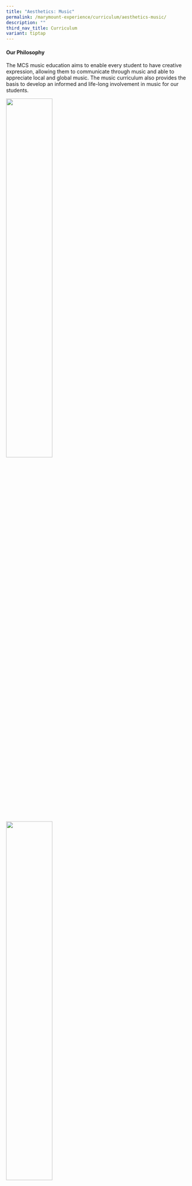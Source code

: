 ```yaml
---
title: "Aesthetics: Music"
permalink: /marymount-experience/curriculum/aesthetics-music/
description: ""
third_nav_title: Curriculum
variant: tiptap
---
```

<h4><strong>Our Philosophy</strong></h4>
<p>The MCS music education aims to enable every student to have creative
expression, allowing them to communicate through music and able to appreciate
local and global music. The music curriculum also provides the basis to
develop an informed and life-long involvement in music for our students.</p>
<div class="isomer-image-wrapper">
<img style="width: 50%;" height="auto" width="100%" src="/images/Mu1.jpeg">
</div>
<p></p>
<div class="isomer-image-wrapper">
<img style="width: 50%;" height="auto" width="100%" src="/images/Mu2.jpeg">
</div>
<h4><strong>Our Approach</strong></h4>
<p><strong>Music Curriculum</strong>
</p>
<p>Our music teachers strive to provide a student-centric curriculum through
the Experience-Concept-Apply approach in our lesson modules. A range of
musical instruments are also covered extensively in our curriculum as follows:</p>
<table style="minWidth: 50px">
<colgroup>
<col>
<col>
</colgroup>
<tbody>
<tr>
<td rowspan="1" colspan="2">
<p>Primary 1 &amp; 2: Percussion (body and instruments) / Glockenspiel &amp;
Xylophone&nbsp;</p>
</td>
</tr>
<tr>
<td rowspan="1" colspan="1">
<p>Primary 1 – Boomwhackers</p>
<div class="isomer-image-wrapper">
<img style="width: 100%" height="auto" width="100%" src="/images/mu1.jpg">
</div>
</td>
<td rowspan="1" colspan="1">
<p>Primary 2 – Glockenspiels</p>
<div class="isomer-image-wrapper">
<img style="width: 100%;" height="auto" width="100%" src="/images/mu2.jpg">
</div>
</td>
</tr>
<tr>
<td rowspan="1" colspan="2">
<p>Primary 3 &amp; 4: Glockenspiel / Handbells / iPad Garage Band</p>
</td>
</tr>
<tr>
<td rowspan="1" colspan="1">
<p>P3 – Glockenspiel</p>
<div class="isomer-image-wrapper">
<img style="width: 100%" height="auto" width="100%" src="/images/mu3.jpg">
</div>
</td>
<td rowspan="1" colspan="1">
<p>P4 – iPad Garage Band</p>
<div class="isomer-image-wrapper">
<img style="width: 100%" height="auto" width="100%" src="/images/mu4.jpg">
</div>
</td>
</tr>
<tr>
<td rowspan="1" colspan="2">
<p>Primary 5 &amp; 6: Ukulele / Playing in an Ensemble&nbsp;</p>
</td>
</tr>
<tr>
<td rowspan="1" colspan="1">
<p>P5 – Ukulele</p>
<div class="isomer-image-wrapper">
<img style="width: 100%" height="auto" width="100%" src="/images/mu5.jpg">
</div>
</td>
<td rowspan="1" colspan="1">
<p>P6 – Ensemble Playing</p>
<div class="isomer-image-wrapper">
<img style="width: 100%" height="auto" width="100%" src="/images/mu6.jpg">
</div>
</td>
</tr>
</tbody>
</table>
<h4><strong>Our Department Programmes</strong></h4>
<p>On top of the curriculum music lessons, MCS also provides opportunities
for our students to showcase their performances through our signature music
programmes as below.</p>
<div class="isomer-image-wrapper">
<img style="width: 50%;" height="auto" width="100%" alt="" src="/images/WhatsApp_Image_2025_08_19_at_10_30_18.jpg">
</div>
<p><strong>Level Performance&nbsp;</strong>
</p>
<p>Selected levels showcase their instrumental pieces during school events.</p>
<div class="isomer-image-wrapper">
<img style="width: 50%;" height="auto" width="100%" src="/images/mu7.jpg">
</div>
<p>P2 pupils performing their mixed-instrumental piece</p>
<p><strong>MCS’ Got Talent</strong>
</p>
<p>Similar to the concept of America’s Got Talent, MCS’ Got Talent is our
in-house competition for students to showcase their talents in singing,
dance or playing a musical instrument. Interested students go through the
audition process with a solo or ensemble performance. Students who are
successful in the audition, will get to showcase their performance during
Teachers’ Day celebration and/or other events.</p>
<div class="isomer-image-wrapper">
<img style="width: 50%;" height="auto" width="100%" alt="" src="/images/20240829_094103.jpg">
</div>
<p></p>
<div class="isomer-image-wrapper">
<img style="width: 50%;" height="auto" width="100%" alt="" src="/images/20240829_092130.jpg">
</div>
<p></p>
<div class="isomer-image-wrapper">
<img style="width: 50%;" height="auto" width="100%" alt="" src="/images/IMG_20240829_WA0053.jpg">
</div>
<p><strong>MCS Recess Performance</strong>
</p>
<p>Our students brought vibrant energy and talent to the school during the
Recess Performance Showcase, where they performed for their peers in a
lively and supportive atmosphere. From melodic renditions on musical instruments
to heartfelt vocal performances, each act reflected the students’ dedication
and passion for the performing arts. The initiative provided a platform
for students to share their gifts beyond the classroom, and it was heartening
to see how warmly their peers received them—cheering, clapping, and showing
enthusiastic support throughout. The performances not only brightened up
the recess break but also fostered a strong sense of camaraderie and school
spirit among the student body.</p>
<p></p>
<div class="isomer-image-wrapper">
<img style="width: 50%;" height="auto" width="100%" alt="" src="/images/20241008_102402.jpg">
</div>
<p></p>
<div class="isomer-image-wrapper">
<img style="width: 50%;" height="auto" width="100%" alt="" src="/images/IMG_20241008_WA0112.jpg">
</div>
<p></p>
<div class="isomer-image-wrapper">
<img style="width: 50%;" height="auto" width="100%" alt="" src="/images/20250310_094918.jpg">
</div>
<p></p>
<div class="isomer-image-wrapper">
<img style="width: 50%;" height="auto" width="100%" alt="" src="/images/20241008_102102.jpg">
</div>
<p></p>